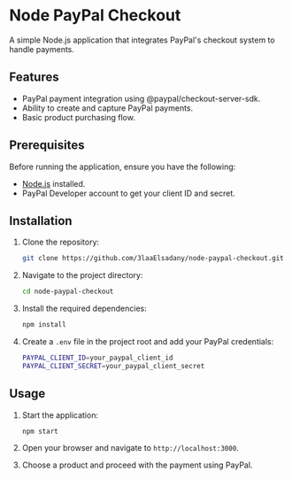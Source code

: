 # Node PayPal Checkout

A simple Node.js application that integrates PayPal's checkout system to handle payments.

## Features

- PayPal payment integration using @paypal/checkout-server-sdk.
- Ability to create and capture PayPal payments.
- Basic product purchasing flow.

## Prerequisites

Before running the application, ensure you have the following:

- [Node.js](https://nodejs.org/) installed.
- PayPal Developer account to get your client ID and secret.

## Installation

1. Clone the repository:

   ```bash
   git clone https://github.com/3laaElsadany/node-paypal-checkout.git
   ```

2. Navigate to the project directory:

   ```bash
   cd node-paypal-checkout
   ```

3. Install the required dependencies:

   ```bash
   npm install
   ```

4. Create a `.env` file in the project root and add your PayPal credentials:

   ```bash
   PAYPAL_CLIENT_ID=your_paypal_client_id
   PAYPAL_CLIENT_SECRET=your_paypal_client_secret
   ```

## Usage

1. Start the application:

   ```bash
   npm start
   ```

2. Open your browser and navigate to `http://localhost:3000`.

3. Choose a product and proceed with the payment using PayPal.

